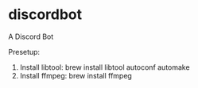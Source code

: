 # discordbot
A Discord Bot

Presetup:

1. Install libtool: brew install libtool autoconf automake
2. Install ffmpeg: brew install ffmpeg